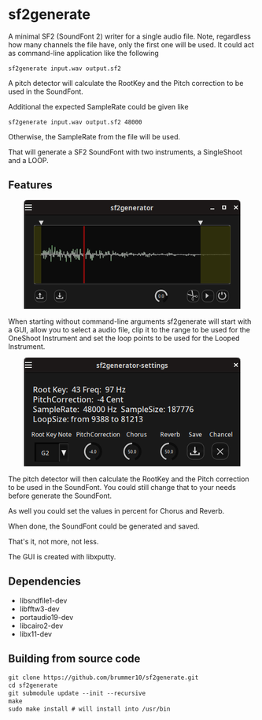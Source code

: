 # sf2generate

A minimal SF2 (SoundFont 2) writer for a single audio file.
Note, regardless how many channels the file have, only the first one will be used.
It could act as command-line application like the following

```shell
sf2generate input.wav output.sf2 
```
A pitch detector will calculate the RootKey and
the Pitch correction to be used in the SoundFont.

Additional the expected SampleRate could be given like

```shell
sf2generate input.wav output.sf2 48000
```
Otherwise, the SampleRate from the file will be used.

That will generate a SF2 SoundFont with two instruments, 
a SingleShoot and a LOOP.


## Features

<p align="center">
    <img src="https://github.com/brummer10/sf2generate/blob/main/sf2generate.png?raw=true" />
</p>

When starting without command-line arguments sf2generate will start with a GUI, 
allow you to select a audio file,
clip it to the range to be used for the OneShoot Instrument
and set the loop points to be used for the Looped Instrument.

<p align="center">
    <img src="https://github.com/brummer10/sf2generate/blob/main/sf2generate-settings.png?raw=true" />
</p>

The pitch detector will then calculate the RootKey and
the Pitch correction to be used in the SoundFont.
You could still change that to your needs before generate the SoundFont.

As well you could set the values in percent for Chorus and Reverb.

When done, the SoundFont could be generated and saved.

That's it, not more, not less.

The GUI is created with libxputty.


## Dependencies

- libsndfile1-dev
- libfftw3-dev
- portaudio19-dev
- libcairo2-dev
- libx11-dev

## Building from source code

```shell
git clone https://github.com/brummer10/sf2generate.git
cd sf2generate
git submodule update --init --recursive
make
sudo make install # will install into /usr/bin
```
